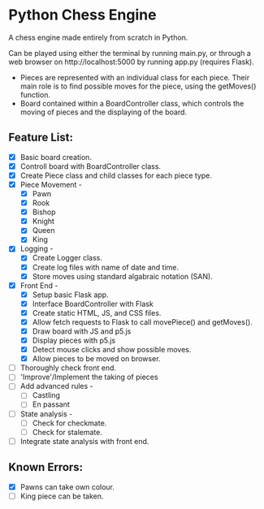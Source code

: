 # Python Chess Engine
A chess engine made entirely from scratch in Python.

Can be played using either the terminal by running main.py, or through a web browser on http://localhost:5000 by running app.py (requires Flask).

- Pieces are represented with an individual class for each piece. Their main role is to find possible moves for the piece, using the getMoves() function.
- Board contained within a BoardController class, which controls the moving of pieces and the displaying of the board.

##  Feature List:
- [x] Basic board creation.
- [x] Controll board with BoardController class.
- [x] Create Piece class and child classes for each piece type.
- [x] Piece Movement -
    - [x] Pawn
    - [x] Rook
    - [x] Bishop
    - [x] Knight
    - [x] Queen
    - [x] King
- [x] Logging -
    - [x] Create Logger class.
    - [x] Create log files with name of date and time.
    - [x] Store moves using standard algabraic notation (SAN).
- [x] Front End -
    - [x] Setup basic Flask app.
    - [x] Interface BoardController with Flask
    - [x] Create static HTML, JS, and CSS files.
    - [x] Allow fetch requests to Flask to call movePiece() and getMoves(). 
    - [x] Draw board with JS and p5.js
    - [x] Display pieces with p5.js
    - [x] Detect mouse clicks and show possible moves.
    - [x] Allow pieces to be moved on browser.
- [ ] Thoroughly check front end.
- [ ] 'Improve'/Implement the taking of pieces
- [ ] Add advanced rules -
    - [ ] Castling
    - [ ] En passant
- [ ] State analysis -
    - [ ] Check for checkmate.
    - [ ] Check for stalemate.
- [ ] Integrate state analysis with front end.

## Known Errors:
- [x] Pawns can take own colour.
- [ ] King piece can be taken.